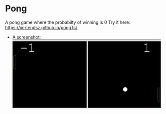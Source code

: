 # Pong 
A pong game where the probabilty of winning is 0
Try it here: https://xertendsz.github.io/pongTs/
- A screenshot: 
![image](pong.png)